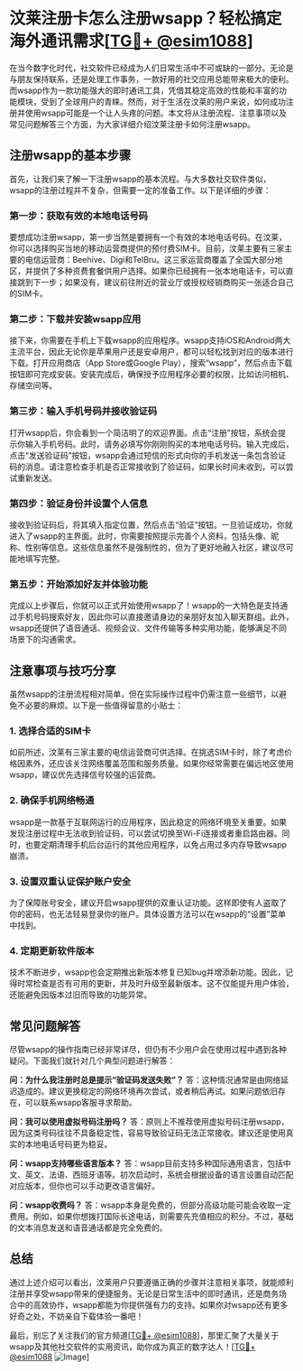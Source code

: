 # 汶莱注册卡怎么注册wsapp？轻松搞定海外通讯需求[[TG💪+ @esim1088](https://t.me/s/esim1088)]

在当今数字化时代，社交软件已经成为人们日常生活中不可或缺的一部分。无论是与朋友保持联系，还是处理工作事务，一款好用的社交应用总能带来极大的便利。而wsapp作为一款功能强大的即时通讯工具，凭借其稳定高效的性能和丰富的功能模块，受到了全球用户的青睐。然而，对于生活在汶莱的用户来说，如何成功注册并使用wsapp可能是一个让人头疼的问题。本文将从注册流程、注意事项以及常见问题解答三个方面，为大家详细介绍汶莱注册卡如何注册wsapp。

## 注册wsapp的基本步骤

首先，让我们来了解一下注册wsapp的基本流程。与大多数社交软件类似，wsapp的注册过程并不复杂，但需要一定的准备工作。以下是详细的步骤：

### 第一步：获取有效的本地电话号码
要想成功注册wsapp，第一步当然是要拥有一个有效的本地电话号码。在汶莱，你可以选择购买当地的移动运营商提供的预付费SIM卡。目前，汶莱主要有三家主要的电信运营商：Beehive、Digi和TelBru。这三家运营商覆盖了全国大部分地区，并提供了多种资费套餐供用户选择。如果你已经拥有一张本地电话卡，可以直接跳到下一步；如果没有，建议前往附近的营业厅或授权经销商购买一张适合自己的SIM卡。

### 第二步：下载并安装wsapp应用
接下来，你需要在手机上下载wsapp的应用程序。wsapp支持iOS和Android两大主流平台，因此无论你是苹果用户还是安卓用户，都可以轻松找到对应的版本进行下载。打开应用商店（App Store或Google Play），搜索“wsapp”，然后点击下载按钮即可完成安装。安装完成后，确保授予应用程序必要的权限，比如访问相机、存储空间等。

### 第三步：输入手机号码并接收验证码
打开wsapp后，你会看到一个简洁明了的欢迎界面。点击“注册”按钮，系统会提示你输入手机号码。此时，请务必填写你刚刚购买的本地电话号码。输入完成后，点击“发送验证码”按钮，wsapp会通过短信的形式向你的手机发送一条包含验证码的消息。请注意检查手机是否正常接收到了验证码，如果长时间未收到，可以尝试重新发送。

### 第四步：验证身份并设置个人信息
接收到验证码后，将其填入指定位置，然后点击“验证”按钮。一旦验证成功，你就进入了wsapp的主界面。此时，你需要按照提示完善个人资料，包括头像、昵称、性别等信息。这些信息虽然不是强制性的，但为了更好地融入社区，建议尽可能地填写完整。

### 第五步：开始添加好友并体验功能
完成以上步骤后，你就可以正式开始使用wsapp了！wsapp的一大特色是支持通过手机号码搜索好友，因此你可以直接邀请身边的亲朋好友加入聊天群组。此外，wsapp还提供了语音通话、视频会议、文件传输等多种实用功能，能够满足不同场景下的沟通需求。

## 注意事项与技巧分享

虽然wsapp的注册流程相对简单，但在实际操作过程中仍需注意一些细节，以避免不必要的麻烦。以下是一些值得留意的小贴士：

### 1. 选择合适的SIM卡
如前所述，汶莱有三家主要的电信运营商可供选择。在挑选SIM卡时，除了考虑价格因素外，还应该关注网络覆盖范围和服务质量。如果你经常需要在偏远地区使用wsapp，建议优先选择信号较强的运营商。

### 2. 确保手机网络畅通
wsapp是一款基于互联网运行的应用程序，因此稳定的网络环境至关重要。如果发现注册过程中无法收到验证码，可以尝试切换至Wi-Fi连接或者重启路由器。同时，也要定期清理手机后台运行的其他应用程序，以免占用过多内存导致wsapp崩溃。

### 3. 设置双重认证保护账户安全
为了保障账号安全，建议开启wsapp提供的双重认证功能。这样即使有人盗取了你的密码，也无法轻易登录你的账户。具体设置方法可以在wsapp的“设置”菜单中找到。

### 4. 定期更新软件版本
技术不断进步，wsapp也会定期推出新版本修复已知bug并增添新功能。因此，记得时常检查是否有可用的更新，并及时升级至最新版本。这不仅能提升用户体验，还能避免因版本过旧而导致的功能异常。

## 常见问题解答

尽管wsapp的操作指南已经非常详尽，但仍有不少用户会在使用过程中遇到各种疑问。下面我们就针对几个典型问题进行解答：

**问：为什么我注册时总是提示“验证码发送失败”？**
答：这种情况通常是由网络延迟造成的。建议更换稳定的网络环境再次尝试，或者稍后再试。如果问题依旧存在，可以联系wsapp客服寻求帮助。

**问：我可以使用虚拟号码注册吗？**
答：原则上不推荐使用虚拟号码注册wsapp，因为这类号码往往不具备稳定性，容易导致验证码无法正常接收。建议还是使用真实的本地电话号码更为稳妥。

**问：wsapp支持哪些语言版本？**
答：wsapp目前支持多种国际通用语言，包括中文、英文、法语、西班牙语等。初次启动时，系统会根据设备的语言设置自动匹配对应版本，但你也可以手动更改语言偏好。

**问：wsapp收费吗？**
答：wsapp本身是免费的，但部分高级功能可能会收取一定费用。例如，如果你想拨打国际长途电话，则需要先充值相应的积分。不过，基础的文本消息发送和语音通话都是完全免费的。

## 总结

通过上述介绍可以看出，汶莱用户只要遵循正确的步骤并注意相关事项，就能顺利注册并享受wsapp带来的便捷服务。无论是日常生活中的即时通讯，还是商务场合中的高效协作，wsapp都能为你提供强有力的支持。如果你对wsapp还有更多好奇之处，不妨亲自下载体验一番吧！

最后，别忘了关注我们的官方频道[[TG💪+ @esim1088](https://t.me/s/esim1088)]，那里汇聚了大量关于wsapp及其他社交软件的实用资讯，助你成为真正的数字达人！[[TG💪+ @esim1088](https://t.me/s/esim1088) ![Image](https://i.postimg.cc/4NQfJmqS/Snipaste-2025-05-13-00-14-12.png)]